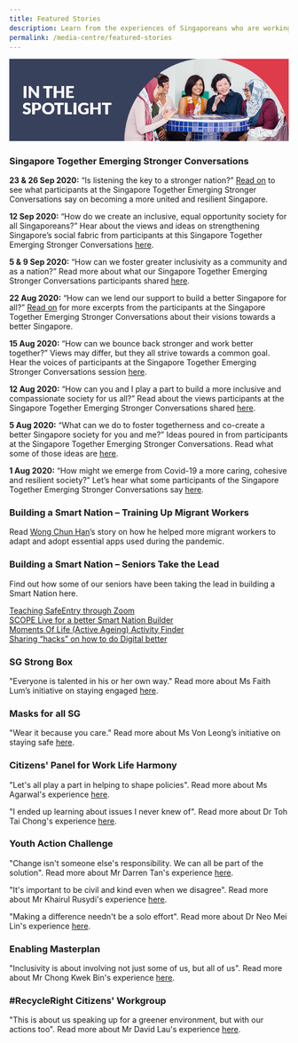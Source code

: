 ```yaml
---
title: Featured Stories
description: Learn from the experiences of Singaporeans who are working together to create solutions for the community. Read more.
permalink: /media-centre/featured-stories
---
```


![In the Spotlight](/images/featured-stories-header-1.jpg)

### Singapore Together Emerging Stronger Conversations

**23 & 26 Sep 2020:** “Is listening the key to a stronger nation?” [Read on](/media-centre/featured-stories/SGTESC8) to see what participants at the Singapore Together Emerging Stronger Conversations say on becoming a more united and resilient Singapore.

**12 Sep 2020:** “How do we create an inclusive, equal opportunity society for all Singaporeans?” Hear about the views and ideas on strengthening Singapore’s social fabric from participants at this Singapore Together Emerging Stronger Conversations [here](/media-centre/featured-stories/SGTESC7).

**5 & 9 Sep 2020:** “How can we foster greater inclusivity as a community and as a nation?” Read more about what our Singapore Together Emerging Stronger Conversations participants shared [here](/media-centre/featured-stories/SGTESC6).

**22 Aug 2020:** “How can we lend our support to build a better Singapore for all?” [Read on](/media-centre/featured-stories/SGTESC5) for more excerpts from the participants at the Singapore Together Emerging Stronger Conversations about their visions towards a better Singapore.

**15 Aug 2020:** “How can we bounce back stronger and work better together?” Views may differ, but they all strive towards a common goal. Hear the voices of participants at the Singapore Together Emerging Stronger Conversations session [here](/media-centre/featured-stories/SGTESC4).

**12 Aug 2020:** “How can you and I play a part to build a more inclusive and compassionate society for us all?” Read about the views participants at the Singapore Together Emerging Stronger Conversations shared [here](/media-centre/featured-stories/SGTESC3).

**5 Aug 2020:** “What can we do to foster togetherness and co-create a better Singapore society for you and me?” Ideas poured in from participants at the Singapore Together Emerging Stronger Conversations. Read what some of those ideas are [here](/media-centre/featured-stories/SGTESC2).

**1 Aug 2020:** “How might we emerge from Covid-19 a more caring, cohesive and resilient society?” Let’s hear what some participants of the Singapore Together Emerging Stronger Conversations say [here](/media-centre/featured-stories/SGTESC).

### Building a Smart Nation – Training Up Migrant Workers
Read [Wong Chun Han](/media-centre/featured-stories/smart-nation/migrantworkers)’s story on how he helped more migrant workers to adapt and adopt essential apps used during the pandemic.

### Building a Smart Nation – Seniors Take the Lead
Find out how some of our seniors have been taking the lead in building a Smart Nation here.

[Teaching SafeEntry through Zoom](/media-centre/featured-stories/smart-seniors/safeentry)  
[SCOPE Live for a better Smart Nation Builder](/media-centre/featured-stories/smart-seniors/scope)  
[Moments Of Life (Active Ageing) Activity Finder](/media-centre/featured-stories/smart-seniors/moments-of-life)  
[Sharing “hacks” on how to do Digital better](/media-centre/featured-stories/smart-seniors/hacks)  

### SG Strong Box
"Everyone is talented in his or her own way." Read more about Ms Faith Lum’s initiative on staying engaged [here](/media-centre/featured-stories/MsFaithLum).

### Masks for all SG
"Wear it because you care." Read more about Ms Von Leong’s initiative on staying safe [here](/media-centre/featured-stories/MsVonLeong).

### Citizens' Panel for Work Life Harmony
"Let's all play a part in helping to shape policies". Read more about Ms Agarwal's experience [here](/media-centre/featured-stories/MsAgarwal).

"I ended up learning about issues I never knew of". Read more about Dr Toh Tai Chong's experience [here](/media-centre/featured-stories/DrTohTaiChong).

### Youth Action Challenge
"Change isn't someone else's responsibility. We can all be part of the solution". Read more about Mr Darren Tan's experience [here](/media-centre/featured-stories/MrDarrenTan).

"It's important to be civil and kind even when we disagree". Read more about Mr Khairul Rusydi's experience [here](/media-centre/featured-stories/MrKhairulRusydi).

"Making a difference needn't be a solo effort". Read more about Dr Neo Mei Lin's experience [here](/media-centre/featured-stories/DrNeoMeiLin).

### Enabling Masterplan 
"Inclusivity is about involving not just some of us, but all of us". Read more about Mr Chong Kwek Bin's experience [here](/media-centre/featured-stories/MrChongKwekBin).

### #RecycleRight Citizens' Workgroup 
"This is about us speaking up for a greener environment, but with our actions too". Read more about Mr David Lau's experience [here](/media-centre/featured-stories/MrDavidLau).
